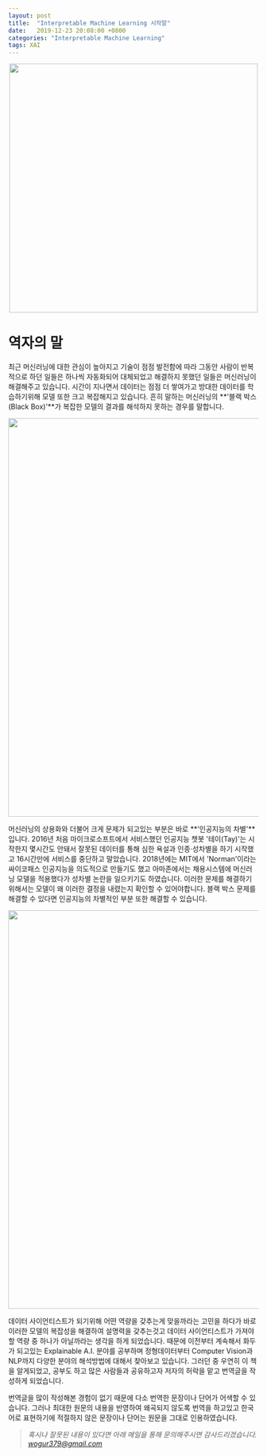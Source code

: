 ```yaml
---
layout: post
title:  "Interpretable Machine Learning 시작말"
date:   2019-12-23 20:08:00 +0800
categories: "Interpretable Machine Learning"
tags: XAI
---
```



<p align="center">
    <img src='https://drive.google.com/uc?id=18ff1TLXk9bxrKAB9Q_Yrze9xbMru3vOQ' width='500'/>
</p>

# 역자의 말

최근 머신러닝에 대한 관심이 높아지고 기술이 점점 발전함에 따라 그동안 사람이 반복적으로 하던 일들은 하나씩 자동화되어 대체되었고 해결하지 못했던 일들은 머신러닝이 해결해주고 있습니다. 시간이 지나면서 데이터는 점점 더 쌓여가고 방대한 데이터를 학습하기위해 모델 또한 크고 복잡해지고 있습니다. 흔히 말하는 머신러닝의 **'블랙 박스(Black Box)'**가 복잡한 모델의 결과를 해석하지 못하는 경우를 말합니다.

<p align="center">
    <img src='https://drive.google.com/uc?id=1VBxv6TUAEw_l73SEbsim71LxFo3n0PoF' width='800'/>
</p>

머신러닝의 상용화와 더불어 크게 문제가 되고있는 부분은 바로 **'인공지능의 차별'**입니다. 2016년 처음 마이크로소프트에서 서비스했던 인공지능 챗봇 '테이(Tay)'는 시작한지 몇시간도 안돼서 잘못된 데이터를 통해 심한 욕설과 인종·성차별을 하기 시작했고 16시간만에 서비스를 중단하고 말았습니다. 2018년에는 MIT에서 'Norman'이라는 싸이코패스 인공지능을 의도적으로 만들기도 했고 아마존에서는 채용시스템에 머신러닝 모델을 적용했다가 성차별 논란을 일으키기도 하였습니다. 이러한 문제를 해결하기 위해서는 모델이 왜 이러한 결정을 내렸는지 확인할 수 있어야합니다. 블랙 박스 문제를 해결할 수 있다면 인공지능의 차별적인 부분 또한 해결할 수 있습니다.

<p align="center">
    <img src='https://drive.google.com/uc?id=1qqUIwsG5ZP8dOFXTNvLQ87LcDVswXbua' width='800'/>
</p>

데이터 사이언티스트가 되기위해 어떤 역량을 갖추는게 맞을까라는 고민을 하다가 바로 이러한 모델의 복잡성을 해결하여 설명력을 갖추는것고 데이터 사이언티스트가 가져야할 역량 중 하나가 아닐까라는 생각을 하게 되었습니다. 때문에 이전부터 계속해서 화두가 되고있는 Explainable A.I. 분야를 공부하며 정형데이터부터 Computer Vision과 NLP까지 다양한 분야의 해석방법에 대해서 찾아보고 있습니다. 그러던 중 우연히 이 책을 알게되었고, 공부도 하고 많은 사람들과 공유하고자 저자의 허락을 맡고 번역글을 작성하게 되었습니다. 

번역글을 많이 작성해본 경험이 없기 때문에 다소 번역한 문장이나 단어가 어색할 수 있습니다. 그러나 최대한 원문의 내용을 반영하여 왜곡되지 않도록 번역을 하고있고 한국어로 표현하기에 적절하지 않은 문장이나 단어는 원문을 그대로 인용하였습니다. 

> *혹시나 잘못된 내용이 있다면 아래 메일을 통해 문의해주시면 감사드리겠습니다.*  
[*wogur379@gmail.com*](mailto:wogur379@gmail.com)